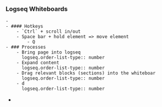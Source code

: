 ### Logseq Whiteboards
	-
	- #### Hotkeys
		- `Ctrl` + scroll in/out
		- Space bar + hold element => move element
			- Q
	- ### Processes
		- Bring page into logseq
		  logseq.order-list-type:: number
		- Expand content
		  logseq.order-list-type:: number
		- Drag relevant blocks (sections) into the whiteboar
		  logseq.order-list-type:: number
		- d
		  logseq.order-list-type:: number
-